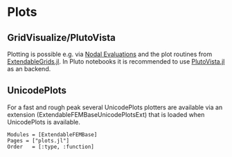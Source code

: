 # Plots

## GridVisualize/PlutoVista

Plotting is possible e.g. via [Nodal Evaluations](@ref) and the plot routines from
[ExtendableGrids.jl](https://github.com/WIAS-PDELib/ExtendableGrids.jl).
In Pluto notebooks it is recommended to use [PlutoVista.jl](https://github.com/j-fu/PlutoVista.jl) as an backend.


## UnicodePlots

For a fast and rough peak several UnicodePlots plotters are available via an extension (ExtendableFEMBaseUnicodePlotsExt)
that is loaded when UnicodePlots is available.

```@autodocs
Modules = [ExtendableFEMBase]
Pages = ["plots.jl"]
Order   = [:type, :function]
```
